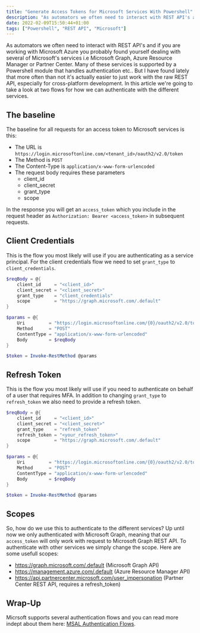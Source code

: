 ```yaml
---
title: "Generate Access Tokens for Microsoft Services With Powershell"
description: "As automators we often need to interact with REST API's and if you are working with Microsoft Azure you probably found yourself dealing with several of Microsoft's services i.e Microsoft Graph, Azure Resource Manager or Partner Center. In this article we're going to take a look at two flows for how we can authenticate with the different services."
date: 2022-02-09T15:50:44+01:00
tags: ["Powershell", "REST API", "Microsoft"]
---
```


As automators we often need to interact with REST API's and if you are working with Microsoft Azure you probably found yourself dealing with several of Microsoft's services i.e Microsoft Graph, Azure Resource Manager or Partner Center. Many of these services is supported by a Powershell module that handles authentication etc.. But I have found lately that more often than not it's actually easier to just work with the raw REST API, especially for cross-platform development. In this article we're going to take a look at two flows for how we can authenticate with the different services.

## The baseline

The baseline for all requests for an access token to Microsoft services is this:

* The URL is `https://login.microsoftonline.com/<tenant_id>/oauth2/v2.0/token`
* The Method is `POST`
* The Content-Type is `application/x-www-form-urlencoded`
* The request body requires these parameters
  * client_id
  * client_secret
  * grant_type
  * scope

In the response you will get an `access_token` which you include in the request header as `Authorization: Bearer <access_token>` in subsequent requests.

## Client Credentials

This is the flow you most likely will use if you are authenticating as a service principal. For the client credentials flow we need to set `grant_type` to `client_credentials`.

```powershell
$reqBody = @{
    client_id     = "<client_id>"
    client_secret = "<client_secret>"
    grant_type    = "client_credentials"
    scope         = "https://graph.microsoft.com/.default"
}

$params = @{
    Uri         = "https://login.microsoftonline.com/{0}/oauth2/v2.0/token" -f ("<tenant_id>")
    Method      = "POST"
    ContentType = "application/x-www-form-urlencoded"
    Body        = $reqBody
}

$token = Invoke-RestMethod @params
```

## Refresh Token

This is the flow you most likely will use if you need to authenticate on behalf of a user that requires MFA. In addition to changing `grant_type` to `refresh_token` we also need to provide a refresh token.

```powershell
$reqBody = @{
    client_id     = "<client_id>"
    client_secret = "<client_secret>"
    grant_type    = "refresh_token"
    refresh_token = "<your_refresh_token>"
    scope         = "https://graph.microsoft.com/.default"
}

$params = @{
    Uri         = "https://login.microsoftonline.com/{0}/oauth2/v2.0/token" -f ("<tenant_id>")
    Method      = "POST"
    ContentType = "application/x-www-form-urlencoded"
    Body        = $reqBody
}

$token = Invoke-RestMethod @params
```

## Scopes

So, how do we use this to authenticate to the different services? Up until now we only authenticated with Microsoft Graph, meaning that our `access_token` will only work with request to Microsoft Graph REST API. To authenticate with other services we simply change the scope. Here are some usefull scopes:

* https://graph.microsoft.com/.default (Microsoft Graph API)
* https://management.azure.com/.default (Azure Resource Manager API)
* https://api.partnercenter.microsoft.com/user_impersonation (Partner Center REST API, requires a refresh_token)

## Wrap-Up

Micrsoft supports several authentication flows and you can read more indept about them here: [MSAL Authentication Flows](https://docs.microsoft.com/en-us/azure/active-directory/develop/msal-authentication-flows).
